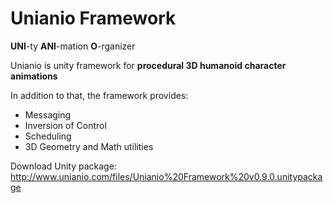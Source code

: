 # Unianio Framework

**UNI**-ty
**ANI**-mation
**O**-rganizer

Unianio is unity framework for **procedural 3D humanoid character animations**

In addition to that, the framework provides:

 * Messaging
 * Inversion of Control
 * Scheduling
 * 3D Geometry and Math utilities

Download Unity package: 
http://www.unianio.com/files/Unianio%20Framework%20v0.9.0.unitypackage


